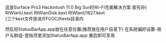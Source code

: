 这是Surface Pro3 Hackintosh 11.0 Big Sur的Wi-Fi完美解决方案
首先将{<br />
	RtWlanU.kext
	RtWlanDisk.kext
	RtWlanU1827.kext
<br />}三个kext文件放进/EFI/OC/Kexts目录内

然后将StatusBarApp.app放在任意位置(推荐放在用户目录下)
在系统偏好设置-用户与群组-登陆项里添加StatusBarApp.app
重启即可享用
